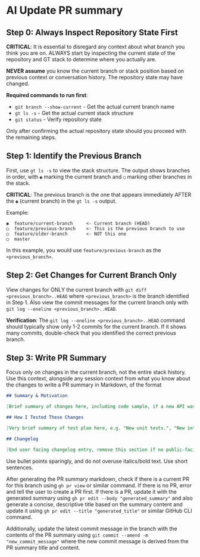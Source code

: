 # AI Update PR summary

## Step 0: Always Inspect Repository State First

**CRITICAL**: It is essential to disregard any context about what branch you think you are on. ALWAYS start by inspecting the current state of the repository and GT stack to determine where you actually are.

**NEVER assume** you know the current branch or stack position based on previous context or conversation history. The repository state may have changed.

**Required commands to run first**:
- `git branch --show-current` - Get the actual current branch name
- `gt ls -s` - Get the actual current stack structure
- `git status` - Verify repository state

Only after confirming the actual repository state should you proceed with the remaining steps.

## Step 1: Identify the Previous Branch

First, use `gt ls -s` to view the stack structure. The output shows branches in order, with `◉` marking the current branch and `◯` marking other branches in the stack.

**CRITICAL**: The previous branch is the one that appears immediately AFTER the `◉` (current branch) in the `gt ls -s` output.

Example:

```
◉  feature/current-branch     <- Current branch (HEAD)
◯  feature/previous-branch    <- This is the previous branch to use
◯  feature/older-branch       <- NOT this one
◯  master
```

In this example, you would use `feature/previous-branch` as the `<previous_branch>`.

## Step 2: Get Changes for Current Branch Only

View changes for ONLY the current branch with `git diff <previous_branch>..HEAD` where `<previous_branch>` is the branch identified in Step 1. Also view the commit messages for the current branch only with `git log --oneline <previous_branch>..HEAD`.

**Verification**: The `git log --oneline <previous_branch>..HEAD` command should typically show only 1-2 commits for the current branch. If it shows many commits, double-check that you identified the correct previous branch.

## Step 3: Write PR Summary

Focus only on changes in the current branch, not the entire stack history. Use this context, alongside any session context from what you know about the changes to write a PR summary in Markdown, of the format

```md
## Summary & Motivation

[Brief summary of changes here, including code sample, if a new API was added, etc.]

## How I Tested These Changes

[Very brief summary of test plan here, e.g. "New unit tests.", "New integration tests.", "Existing test suite." This can be a single sentence.]

## Changelog

[End user facing changelog entry, remove this section if no public-facing API was changed and no bug was fixed. Public-facing APIs are identified by the @public decorator. Ignore minor changes. If there are no user-facing changes, remove this section.]
```

Use bullet points sparingly, and do not overuse italics/bold text. Use short sentences.

After generating the PR summary markdown, check if there is a current PR for this branch using `gh pr view` or similar command. If there is no PR, error and tell the user to create a PR first. If there is a PR, update it with the generated summary using `gh pr edit --body "generated_summary"` and also generate a concise, descriptive title based on the summary content and update it using `gh pr edit --title "generated_title"` or similar GitHub CLI command.

Additionally, update the latest commit message in the branch with the contents of the PR summary using `git commit --amend -m "new_commit_message"` where the new commit message is derived from the PR summary title and content.
